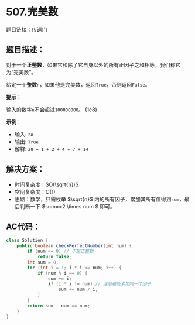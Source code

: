 # 507.完美数
题目链接：[传送门](https://leetcode-cn.com/problems/perfect-number/)

## 题目描述：
对于一个**正整数**，如果它和除了它自身以外的所有正因子之和相等，我们称它为“完美数”。

给定一个**整数**`n`，如果他是完美数，返回`True`，否则返回`False`。

**提示**：

输入的数字`n`不会超过`100000000`。 (1e8)

**示例**：

- 输入: `28`
- 输出: `True`
- 解释: `28 = 1 + 2 + 4 + 7 + 14`

## 解决方案：
- 时间复杂度：$O(\sqrt{n})$
- 空间复杂度：$O(1)$
- 思路：数学，只需枚举 $\sqrt{n}$ 内的所有因子，累加其所有值得到`sum`，最后判断一下 $sum==2 \times num $ 即可。

## AC代码：
```java
class Solution {
	public boolean checkPerfectNumber(int num) {
		if (num <= 0) // 不是正整数
			return false;
		int sum = 0;
		for (int i = 1; i * i <= num; i++) {
			if (num % i == 0) {
				sum += i;
				if (i * i != num) // 注意避免累加同一个因子
					sum += num / i;
			}
		}
		return sum - num == num;
	}
}
```